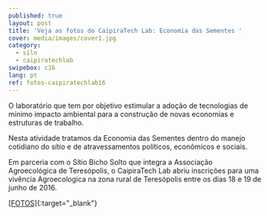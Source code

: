 ```yaml
---
published: true
layout: post
title: 'Veja as fotos do CaipiraTech Lab: Economia das Sementes '
cover: media/images/cover1.jpg
category:
  - silo
  - caipiratechlab
swipebox: c16
lang: pt
ref: fotos-caipiratechlab16
---
```


O laboratório que tem por objetivo estimular a adoção de tecnologias de mínimo impacto ambiental para a construção de novas economias e estruturas de trabalho. 

Nesta atividade tratamos da Economia das Sementes dentro do manejo cotidiano do sítio e de atravessamentos políticos, econômicos e sociais. 

Em parceria com o Sítio Bicho Solto que integra a Associação Agroecológica de Teresópolis, o CaipiraTech Lab abriu inscrições para uma vivência Agroecologica na zona rural de Teresópolis entre os dias 18 e 19 de junho de 2016.

 
[[FOTOS]](https://www.flickr.com/photos/151197945@N07/albums/72157679168514796){:target="_blank"}
